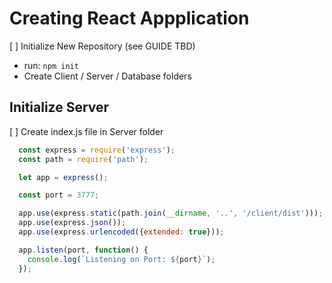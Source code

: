# Creating React Appplication

[ ] Initialize New Repository (see GUIDE TBD)
  - run: ``` npm init ```
  - Create Client / Server / Database folders

## Initialize Server

[ ] Create index.js file in Server folder

  ```javascript
    const express = require('express');
    const path = require('path');

    let app = express();

    const port = 3777;

    app.use(express.static(path.join(__dirname, '..', '/client/dist')));
    app.use(express.json());
    app.use(express.urlencoded({extended: true}));

    app.listen(port, function() {
      console.log(`Listening on Port: ${port}`);
    });
  ```
